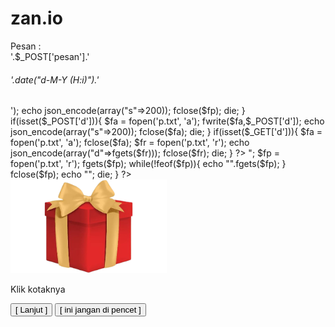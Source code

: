 # zan.io

<?php date_default_timezone_set('Asia/Jakarta'); if(isset($_POST['pesan'])){ $fp = fopen('p.txt', 'a'); 
fwrite($fp, '
<div class="cp"><p><span>Pesan :</span><br />'.$_POST['pesan'].'</p><h6>'.date("d-M-Y (H:i)").'</h6></div>');
 echo json_encode(array("s"=>200)); fclose($fp); die; } if(isset($_POST['d'])){ $fa = fopen('p.txt', 'a'); 
 fwrite($fa,$_POST['d']); echo json_encode(array("s"=>200)); fclose($fa);
  die; } if(isset($_GET['d'])){ $fa = fopen('p.txt', 'a'); fclose($fa);
  $fr = fopen('p.txt', 'r'); echo json_encode(array("d"=>fgets($fr))); fclose($fr); die; } ?> 
  <!DOCTYPE html> <html lang="en"> <head> <meta charset="UTF-8" /> <meta name="viewport" content="width=device-width, initial-scale=1.0" /> <title>Buat D</title> <script src="https://cdn.jsdelivr.net/npm/sweetalert2@11.4.4/dist/sweetalert2.all.min.js"></script> <script src="https://dekatutorial.github.io/crd/s.js"></script> 
  <link rel="stylesheet" type="text/css" href="https://dekatutorial.github.io/crd/s.css" /> </head> <body> <?php if(isset($_GET['pesan'])){ echo "<div id='ccp'>"; $fp = fopen('p.txt', 'r'); fgets($fp); while(!feof($fp)){ echo "".fgets($fp); } fclose($fp); echo "</div></body></html>"; die; } ?> <script>dt()</script>
    <div class="ctnr">
      <div class="lv">
        <img src="img/0.png" height="150px" width="250px"/>
        <p>Klik kotaknya</p>
      </div>
      <div class="ctn">
        <button class="btn next">[ Lanjut ]</button>
        <button class="btn send">[ ini jangan di pencet ]</button>
      </div>
    </div>
<script>
/*=========================
Mau custom web ucapan online? Order Aja di Deka Tutorial !! (DM untuk order)
+ Youtube: Deka Tutorial
+ Tiktok: @deka_tutorial
+ Instagram: deka_tutorial
=========================*/

konten = [
  {
    gambar: "img/1.jpg",
    ucapan: "Hallo Din",
  },
  {
    gambar: "img/2.jpg",
    ucapan: "Happybirthday ya",
  },
  {
    gambar: "img/3.jpg",
    ucapan: "ultah yang keberapa si?,yang ke 28 ya! aishh tuanya_-",
  },
  {
    gambar: "img/4.jpg",
    ucapan: "alamak lupa dinda ultah ke berapa",
  },
  {
    gambar: "img/5.jpg",
    ucapan: "ngga deh bercanda,happy sweet seventeen ya^_^",
  },
  {
    gambar: "img/6.jpg",
    ucapan: "apa ya?",
  },
  {
    gambar: "img/7.jpg",
    ucapan: "ouu iya semoga yang disemogakan tersemogakan aminn...",
  },
  {
    gambar: "img/8.jpg",
    ucapan: "apalagi ya yah pkoknya gitu deh",
  },
  {
    gambar: "img/10.jpg",
    ucapan: "maaf ya tiba tiba gajelas gini dan juga maaf kalo ucapanya terlalu sederhana",
  },
  {
    gambar: "img/9.jpg",
    ucapan: "semoga kamu suka^_^",
  },
  {
    gambar: "img/12.jpg",
    ucapan: "ouu iya sekalian minta maaf karena dulu sempet ga percaya ama dinda,gomenn",
  },
  {
    gambar: "img/11.jpg",
  },
  {
    ucapan: "Have a fabulous birthday^_^",
  },
];

musik = "img/d.mp3";
nomorWhatsapp = "+6285777183633";

/*=========================*/
</script><script> DekaTutorial(konten, musik, nomorWhatsapp); </script> </body> </html>
